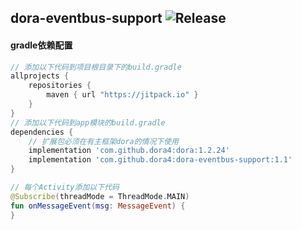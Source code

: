 dora-eventbus-support
![Release](https://jitpack.io/v/dora4/dora-eventbus-support.svg)
--------------------------------

#### gradle依赖配置

```groovy
// 添加以下代码到项目根目录下的build.gradle
allprojects {
    repositories {
        maven { url "https://jitpack.io" }
    }
}
// 添加以下代码到app模块的build.gradle
dependencies {
    // 扩展包必须在有主框架dora的情况下使用
    implementation 'com.github.dora4:dora:1.2.24'
    implementation 'com.github.dora4:dora-eventbus-support:1.1'
}
```

```kotlin
// 每个Activity添加以下代码
@Subscribe(threadMode = ThreadMode.MAIN)
fun onMessageEvent(msg: MessageEvent) {
}
```
